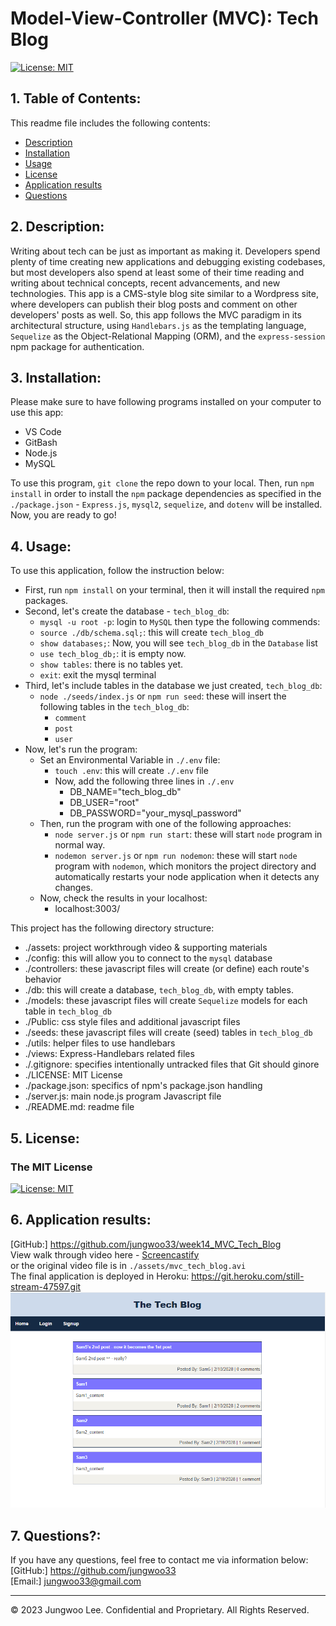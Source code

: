 # Model-View-Controller (MVC): Tech Blog
[![License: MIT](https://img.shields.io/badge/License-MIT-yellow.svg)](https://opensource.org/licenses/MIT)  

## 1. Table of Contents:
This readme file includes the following contents:
+ [Description](#2-description)
+ [Installation](#3-installation)
+ [Usage](#4-usage)
+ [License](#5-license)
+ [Application results](#6-application-results)
+ [Questions](#7-questions)

## 2. Description: 
Writing about tech can be just as important as making it. Developers spend plenty of time creating new applications and debugging existing codebases, but most developers also spend at least some of their time reading and writing about technical concepts, recent advancements, and new technologies. This app is a CMS-style blog site similar to a Wordpress site, where developers can publish their blog posts and comment on other developers' posts as well. So, this app follows the MVC paradigm in its architectural structure, using `Handlebars.js` as the templating language, `Sequelize` as the Object-Relational Mapping (ORM), and the `express-session` npm package for authentication.

## 3. Installation:
Please make sure to have following programs installed on your computer to use this app:
+ VS Code
+ GitBash
+ Node.js
+ MySQL

To use this program, `git clone` the repo down to your local. Then, run `npm install` in order to install the `npm` package dependencies as specified in the `./package.json` - `Express.js`, `mysql2`, `sequelize`, and `dotenv` will be installed. Now, you are ready to go!

## 4. Usage:
To use this application, follow the instruction below: 
+ First, run `npm install` on your terminal, then it will install the required `npm` packages.
+ Second, let's create the database - `tech_blog_db`:
  + `mysql -u root -p`: login to `MySQL` then type the following commends:
  + `source ./db/schema.sql;`: this will create `tech_blog_db`
  + `show databases;`: Now, you will see `tech_blog_db` in the `Database` list
  + `use tech_blog_db;`: it is empty now.
  + `show tables`: there is no tables yet.
  + `exit`: exit the mysql terminal
+ Third, let's include tables in the database we just created, `tech_blog_db`:
  + `node ./seeds/index.js` or `npm run seed`: these will insert the following tables in the `tech_blog_db`:
    + `comment`
    + `post`
    + `user`
+ Now, let's run the program:
  + Set an Environmental Variable in `./.env` file:
    + `touch .env`: this will create `./.env` file
    + Now, add the following three lines in `./.env`
      + DB_NAME="tech_blog_db"
      + DB_USER="root"
      + DB_PASSWORD="your_mysql_password"
  + Then, run the program with one of the following approaches:
    + `node server.js` or `npm run start`: these will start `node` program in normal way. 
    + `nodemon server.js` or `npm run nodemon`: these will start `node` program with `nodemon`, which monitors the project directory and automatically restarts your node application when it detects any changes.
  + Now, check the results in your localhost: 
    + localhost:3003/

This project has the following directory structure:
+ ./assets: project workthrough video & supporting materials
+ ./config: this will allow you to connect to the `mysql` database
+ ./controllers: these javascript files will create (or define) each route's behavior 
+ ./db: this will create a database, `tech_blog_db`, with empty tables.
+ ./models: these javascript files will create `Sequelize` models for each table in `tech_blog_db`
+ ./Public: css style files and additional javascript files
+ ./seeds: these javascript files will create (seed) tables in `tech_blog_db`
+ ./utils: helper files to use handlebars
+ ./views: Express-Handlebars related files
+ ./.gitignore: specifies intentionally untracked files that Git should ginore
+ ./LICENSE: MIT License 
+ ./package.json: specifics of npm's package.json handling
+ ./server.js: main node.js program Javascript file
+ ./README.md: readme file


## 5. License:
### The MIT License
[![License: MIT](https://img.shields.io/badge/License-MIT-yellow.svg)](https://opensource.org/licenses/MIT)  

## 6. Application results:
[GitHub:] https://github.com/jungwoo33/week14_MVC_Tech_Blog<br>
View walk through video here - [Screencastify](https://drive.google.com/file/d/11xE_7HT_q0aWY7j2gaHH3Z_Hk2jR9qg5/view)<br>
or the original video file is in `./assets/mvc_tech_blog.avi`<br>
The final application is deployed in Heroku: https://git.heroku.com/still-stream-47597.git
[![A video thumbnail shows the command-line employee management application with a play button overlaying the view.](./assets/mvc_tech_blog.png)](https://drive.google.com/file/d/11xE_7HT_q0aWY7j2gaHH3Z_Hk2jR9qg5/view)

## 7. Questions?:
If you have any questions, feel free to contact me via information below:<br>
[GitHub:] https://github.com/jungwoo33<br>
[Email:] jungwoo33@gmail.com

- - -
© 2023 Jungwoo Lee. Confidential and Proprietary. All Rights Reserved.